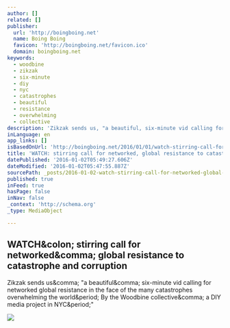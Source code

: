 ```yaml
---
author: []
related: []
publisher:
  url: 'http://boingboing.net'
  name: Boing Boing
  favicon: 'http://boingboing.net/favicon.ico'
  domain: boingboing.net
keywords:
  - woodbine
  - zikzak
  - six-minute
  - diy
  - nyc
  - catastrophes
  - beautiful
  - resistance
  - overwhelming
  - collective
description: 'Zikzak sends us, "a beautiful, six-minute vid calling for networked global resistance in the face of the many catastrophes overwhelming the world. By the Woodbine collective, a DIY media project in NYC."'
inLanguage: en
app_links: []
isBasedOnUrl: 'http://boingboing.net/2016/01/01/watch-stirring-call-for-netwo.html'
title: 'WATCH: stirring call for networked, global resistance to catastrophe and corruption'
datePublished: '2016-01-02T05:49:27.606Z'
dateModified: '2016-01-02T05:47:55.887Z'
sourcePath: _posts/2016-01-02-watch-stirring-call-for-networked-global-resistance-to-cat.md
published: true
inFeed: true
hasPage: false
inNav: false
_context: 'http://schema.org'
_type: MediaObject

---
```

<article style=""><h1>WATCH&amp;colon; stirring call for networked&amp;comma; global resistance to catastrophe and corruption</h1><p>Zikzak sends us&amp;comma; "a beautiful&amp;comma; six-minute vid calling for networked global resistance in the face of the many catastrophes overwhelming the world&amp;period; By the Woodbine collective&amp;comma; a DIY media project in NYC&amp;period;"</p><img src="http://media.boingboing.net/wp-content/uploads/2016/01/animation.gif" /></article>